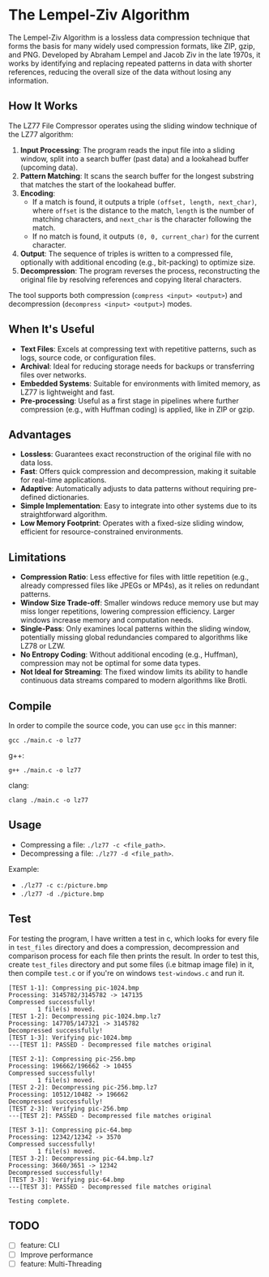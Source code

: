 # The Lempel-Ziv Algorithm
The Lempel-Ziv Algorithm is a lossless data compression technique that forms the basis for many widely used compression formats, like ZIP, gzip, and PNG. Developed by Abraham Lempel and Jacob Ziv in the late 1970s, it works by identifying and replacing repeated patterns in data with shorter references, reducing the overall size of the data without losing any information.

## How It Works
The LZ77 File Compressor operates using the sliding window technique of the LZ77 algorithm:
1. **Input Processing**: The program reads the input file into a sliding window, split into a search buffer (past data) and a lookahead buffer (upcoming data).
2. **Pattern Matching**: It scans the search buffer for the longest substring that matches the start of the lookahead buffer.
3. **Encoding**:
   - If a match is found, it outputs a triple `(offset, length, next_char)`, where `offset` is the distance to the match, `length` is the number of matching characters, and `next_char` is the character following the match.
   - If no match is found, it outputs `(0, 0, current_char)` for the current character.
4. **Output**: The sequence of triples is written to a compressed file, optionally with additional encoding (e.g., bit-packing) to optimize size.
5. **Decompression**: The program reverses the process, reconstructing the original file by resolving references and copying literal characters.

The tool supports both compression (`compress <input> <output>`) and decompression (`decompress <input> <output>`) modes.

## When It's Useful
- **Text Files**: Excels at compressing text with repetitive patterns, such as logs, source code, or configuration files.
- **Archival**: Ideal for reducing storage needs for backups or transferring files over networks.
- **Embedded Systems**: Suitable for environments with limited memory, as LZ77 is lightweight and fast.
- **Pre-processing**: Useful as a first stage in pipelines where further compression (e.g., with Huffman coding) is applied, like in ZIP or gzip.

## Advantages
- **Lossless**: Guarantees exact reconstruction of the original file with no data loss.
- **Fast**: Offers quick compression and decompression, making it suitable for real-time applications.
- **Adaptive**: Automatically adjusts to data patterns without requiring pre-defined dictionaries.
- **Simple Implementation**: Easy to integrate into other systems due to its straightforward algorithm.
- **Low Memory Footprint**: Operates with a fixed-size sliding window, efficient for resource-constrained environments.

## Limitations
- **Compression Ratio**: Less effective for files with little repetition (e.g., already compressed files like JPEGs or MP4s), as it relies on redundant patterns.
- **Window Size Trade-off**: Smaller windows reduce memory use but may miss longer repetitions, lowering compression efficiency. Larger windows increase memory and computation needs.
- **Single-Pass**: Only examines local patterns within the sliding window, potentially missing global redundancies compared to algorithms like LZ78 or LZW.
- **No Entropy Coding**: Without additional encoding (e.g., Huffman), compression may not be optimal for some data types.
- **Not Ideal for Streaming**: The fixed window limits its ability to handle continuous data streams compared to modern algorithms like Brotli.

## Compile
In order to compile the source code, you can use `gcc` in this manner:
```
gcc ./main.c -o lz77
```

g++:
```
g++ ./main.c -o lz77
```

clang:
```
clang ./main.c -o lz77
```

## Usage
- Compressing a file: `./lz77 -c <file_path>`. 
- Decompressing a file: `./lz77 -d <file_path>`.

Example:
- `./lz77 -c c:/picture.bmp`
- `./lz77 -d ./picture.bmp`

## Test
For testing the program, I have written a test in c, which looks for every file in `test_files` directory and does a compression, decompression and comparison process for each file then prints the result. In order to test this, create `test_files` directory and put some files (i.e bitmap image file) in it, then compile `test.c` or if you're on windows `test-windows.c` and run it.

```
[TEST 1-1]: Compressing pic-1024.bmp
Processing: 3145782/3145782 -> 147135
Compressed successfully!
        1 file(s) moved.
[TEST 1-2]: Decompressing pic-1024.bmp.lz7
Processing: 147705/147321 -> 3145782
Decompressed successfully!
[TEST 1-3]: Verifying pic-1024.bmp
---[TEST 1]: PASSED - Decompressed file matches original

[TEST 2-1]: Compressing pic-256.bmp
Processing: 196662/196662 -> 10455
Compressed successfully!
        1 file(s) moved.
[TEST 2-2]: Decompressing pic-256.bmp.lz7
Processing: 10512/10482 -> 196662
Decompressed successfully!
[TEST 2-3]: Verifying pic-256.bmp
---[TEST 2]: PASSED - Decompressed file matches original

[TEST 3-1]: Compressing pic-64.bmp
Processing: 12342/12342 -> 3570
Compressed successfully!
        1 file(s) moved.
[TEST 3-2]: Decompressing pic-64.bmp.lz7
Processing: 3660/3651 -> 12342
Decompressed successfully!
[TEST 3-3]: Verifying pic-64.bmp
---[TEST 3]: PASSED - Decompressed file matches original

Testing complete.
```

## TODO
- [ ] feature: CLI
- [ ] Improve performance
- [ ] feature: Multi-Threading
